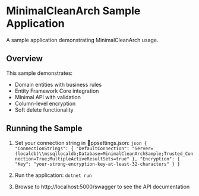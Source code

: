﻿# MinimalCleanArch Sample Application

A sample application demonstrating MinimalCleanArch usage.

## Overview

This sample demonstrates:

- Domain entities with business rules
- Entity Framework Core integration
- Minimal API with validation
- Column-level encryption
- Soft delete functionality

## Running the Sample

1. Set your connection string in ppsettings.json:
   `json
   {
     "ConnectionStrings": {
       "DefaultConnection": "Server=(localdb)\\mssqllocaldb;Database=MinimalCleanArchSample;Trusted_Connection=True;MultipleActiveResultSets=true"
     },
     "Encryption": {
       "Key": "your-strong-encryption-key-at-least-32-characters"
     }
   }
   `

2. Run the application:
   `
   dotnet run
   `

3. Browse to http://localhost:5000/swagger to see the API documentation
